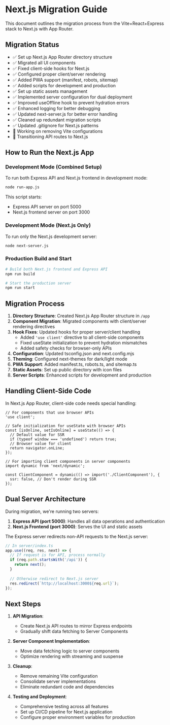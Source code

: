 # Next.js Migration Guide

This document outlines the migration process from the Vite+React+Express stack to Next.js with App Router.

## Migration Status

- ✅ Set up Next.js App Router directory structure 
- ✅ Migrated all UI components
- ✅ Fixed client-side hooks for Next.js
- ✅ Configured proper client/server rendering
- ✅ Added PWA support (manifest, robots, sitemap)
- ✅ Added scripts for development and production
- ✅ Set up static assets management
- ✅ Implemented server configuration for dual deployment
- ✅ Improved useOffline hook to prevent hydration errors
- ✅ Enhanced logging for better debugging
- ✅ Updated next-server.js for better error handling
- ✅ Cleaned up redundant migration scripts
- ✅ Updated .gitignore for Next.js patterns
- 🔄 Working on removing Vite configurations
- 🔄 Transitioning API routes to Next.js

## How to Run the Next.js App

### Development Mode (Combined Setup)

To run both Express API and Next.js frontend in development mode:

```bash
node run-app.js
```

This script starts:
- Express API server on port 5000
- Next.js frontend server on port 3000

### Development Mode (Next.js Only)

To run only the Next.js development server:

```bash
node next-server.js
```

### Production Build and Start

```bash
# Build both Next.js frontend and Express API
npm run build

# Start the production server
npm run start
```

## Migration Process

1. **Directory Structure**: Created Next.js App Router structure in `/app`
2. **Component Migration**: Migrated components with client/server rendering directives
3. **Hook Fixes**: Updated hooks for proper server/client handling
   - Added `'use client'` directive to all client-side components
   - Fixed useState initialization to prevent hydration mismatches
   - Added safety checks for browser-only APIs
4. **Configuration**: Updated tsconfig.json and next.config.mjs
5. **Theming**: Configured next-themes for dark/light mode
6. **PWA Support**: Added manifest.ts, robots.ts, and sitemap.ts
7. **Static Assets**: Set up public directory with icon files
8. **Server Scripts**: Enhanced scripts for development and production

## Handling Client-Side Code

In Next.js App Router, client-side code needs special handling:

```tsx
// For components that use browser APIs
'use client';

// Safe initialization for useState with browser APIs
const [isOnline, setIsOnline] = useState(() => {
  // Default value for SSR
  if (typeof window === 'undefined') return true;
  // Browser value for client
  return navigator.onLine;
});

// For importing client components in server components
import dynamic from 'next/dynamic';

const ClientComponent = dynamic(() => import('./ClientComponent'), {
  ssr: false, // Don't render during SSR
});
```

## Dual Server Architecture

During migration, we're running two servers:

1. **Express API (port 5000)**: Handles all data operations and authentication
2. **Next.js Frontend (port 3000)**: Serves the UI and static assets

The Express server redirects non-API requests to the Next.js server:

```typescript
// In server/index.ts
app.use((req, res, next) => {
  // If request is for API, process normally
  if (req.path.startsWith('/api')) {
    return next();
  }
  
  // Otherwise redirect to Next.js server
  res.redirect(`http://localhost:3000${req.url}`);
});
```

## Next Steps

1. **API Migration**:
   - Create Next.js API routes to mirror Express endpoints
   - Gradually shift data fetching to Server Components

2. **Server Component Implementation**:
   - Move data fetching logic to server components
   - Optimize rendering with streaming and suspense

3. **Cleanup**:
   - Remove remaining Vite configuration
   - Consolidate server implementations
   - Eliminate redundant code and dependencies

4. **Testing and Deployment**:
   - Comprehensive testing across all features
   - Set up CI/CD pipeline for Next.js application
   - Configure proper environment variables for production